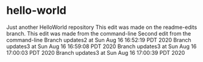 # hello-world
Just another HelloWorld repository
This edit was made on the readme-edits branch.
This edit was made from the command-line
Second edit from the command-line
Branch updates2 at Sun Aug 16 16:52:19 PDT 2020
Branch updates3 at Sun Aug 16 16:59:08 PDT 2020
Branch updates3 at Sun Aug 16 17:00:03 PDT 2020
Branch updates3 at Sun Aug 16 17:00:39 PDT 2020
